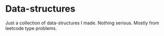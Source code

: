 # Data-structures
Just a collection of data-structures I made. Nothing serious. Mostly from leetcode type problems.
